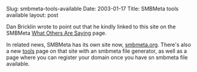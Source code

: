 Slug: smbmeta-tools-available
Date: 2003-01-17
Title: SMBMeta tools available
layout: post

Dan Bricklin wrote to point out that he kindly linked to this site on the SMBMeta <a href="http://www.trellixtech.com/otherssaying.html">What Others Are Saying</a> page.

In related news, SMBMeta has its own site now, <a href="http://www.smbmeta.org/">smbmeta.org</a>. There&#39;s also a new <a href="http://www.smbmeta.org/tools.html">tools</a> page on that site with an smbmeta file generator, as well as a page where you can register your domain once you have sn smbmeta file available.
